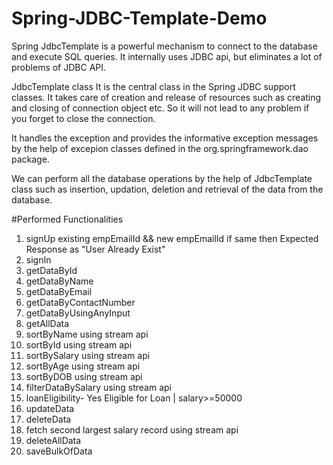 # Spring-JDBC-Template-Demo

Spring JdbcTemplate is a powerful mechanism to connect to the database and execute SQL queries. 
It internally uses JDBC api, but eliminates a lot of problems of JDBC API.


JdbcTemplate class
It is the central class in the Spring JDBC support classes. It takes care of creation and release of resources such as creating and closing of connection object etc. So it will not lead to any problem if you forget to close the connection.

It handles the exception and provides the informative exception messages by the help of excepion classes defined in the org.springframework.dao package.

We can perform all the database operations by the help of JdbcTemplate class such as insertion, updation, deletion and retrieval of the data from the database.

#Performed Functionalities

1. signUp
existing empEmailId && new empEmailId if same then
Expected Response as "User Already Exist"
2. signIn
3. getDataById
4. getDataByName
5. getDataByEmail
6. getDataByContactNumber
7. getDataByUsingAnyInput
8. getAllData
9. sortByName using stream api
10. sortById using stream api
11. sortBySalary using stream api
12. sortByAge using stream api
13. sortByDOB using stream api
14. filterDataBySalary using stream api
15. loanEligibility- Yes Eligible for Loan | salary>=50000
16. updateData
17. deleteData
18. fetch second largest salary record using stream api
19. deleteAllData
20. saveBulkOfData